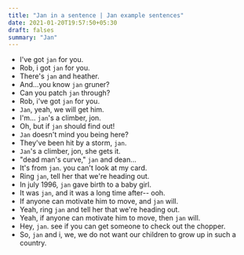 ```yaml
---
title: "Jan in a sentence | Jan example sentences"
date: 2021-01-20T19:57:50+05:30
draft: falses
summary: "Jan"
---
```

- I've got `jan` for you.
- Rob, i got `jan` for you.
- There's `jan` and heather.
- And...you know `jan` gruner?
- Can you patch `jan` through?
- Rob, i've got `jan` for you.
- `Jan`, yeah, we will get him.
- I'm... `jan`'s a climber, jon.
- Oh, but if `jan` should find out!
- `Jan` doesn't mind you being here?
- They've been hit by a storm, `jan`.
- `Jan`'s a climber, jon, she gets it.
- "dead man's curve," `jan` and dean...
- It's from `jan`. you can't look at my card.
- Ring `jan`, tell her that we're heading out.
- In july 1996, `jan` gave birth to a baby girl.
- It was `jan`, and it was a long time after-- ooh.
- If anyone can motivate him to move, and `jan` will.
- Yeah, ring `jan` and tell her that we're heading out.
- Yeah, if anyone can motivate him to move, then `jan` will.
- Hey, `jan`. see if you can get someone to check out the chopper.
- So, `jan` and i, we, we do not want our children to grow up in such a country.
                 
